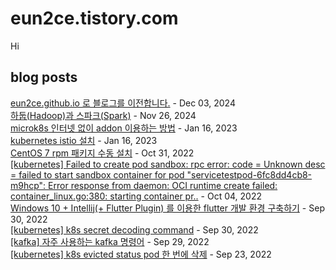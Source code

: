 # eun2ce.tistory.com
Hi
## blog posts
[eun2ce.github.io 로 블로그를 이전합니다.](https://eun2ce.tistory.com/notice/42) - Dec 03, 2024<br>
[하둡(Hadoop)과 스파크(Spark)](https://eun2ce.tistory.com/35) - Nov 26, 2024<br>
[microk8s 인터넷 없이 addon 이용하는 방법](https://eun2ce.tistory.com/34) - Jan 16, 2023<br>
[kubernetes istio 설치](https://eun2ce.tistory.com/33) - Jan 16, 2023<br>
[CentOS 7 rpm 패키지 수동 설치](https://eun2ce.tistory.com/32) - Oct 31, 2022<br>
[[kubernetes] Failed to create pod sandbox: rpc error: code = Unknown desc = failed to start sandbox container for pod &quot;servicetestpod-6fc8dd4cb8-m9hcp&quot;: Error response from daemon: OCI runtime create failed: container_linux.go:380: starting container pr..](https://eun2ce.tistory.com/31) - Oct 04, 2022<br>
[Windows 10 + Intellij(+ Flutter Plugin) 를 이용한 flutter 개발 환경 구축하기](https://eun2ce.tistory.com/30) - Sep 30, 2022<br>
[[kubernetes] k8s secret decoding command](https://eun2ce.tistory.com/29) - Sep 30, 2022<br>
[[kafka] 자주 사용하는 kafka 명령어](https://eun2ce.tistory.com/27) - Sep 29, 2022<br>
[[kubernetes] k8s evicted status pod 한 번에 삭제](https://eun2ce.tistory.com/25) - Sep 23, 2022<br>
